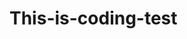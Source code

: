 # This-is-coding-test
     
  
   

  
    
    
    
     
        
          
    
       
         
      
     
  
   
